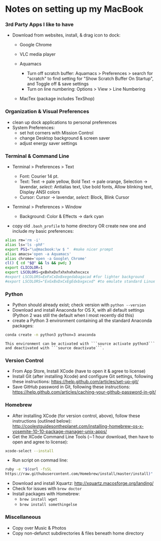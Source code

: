 # Notes on setting up my MacBook

### 3rd Party Apps I like to have
- Download from websites, install, & drag icon to dock:
   - Google Chrome
   - VLC media player
   - Aquamacs
	   - Turn off scratch buffer: Aquamacs > Preferences > search for
         "scratch" to find setting for "Show Scratch Buffer On
         Startup", and Toggle off & save settings
	   - Turn on line numbering: Options > View > Line Numbering
		 
   - MacTex (package includes TexShop)

### Organization & Visual Preferences
- clean up dock applications to personal preferences
- System Preferences:
	- set hot corners with Mission Control
	- change Desktop background & screen saver
	- adjust energy saver settings

### Terminal & Command Line

- Terminal > Preferences > Text
  - Font: Courier 14 pt.
  - Text: Text $\rightarrow$ pale yellow, Bold Text $\rightarrow$ pale
    orange, Selection $\rightarrow$ lavendar, *select:* Antialias text, Use bold
    fonts, Allow blinking text, Display ANSI colors
  - Cursor: Cursor $\rightarrow$ lavendar, *select:*  Block, Blink Cursor

- Terminal > Preferences > Window
  - Background: Color & Effects $\rightarrow$ dark cyan

- copy old ```.bash_profile``` to home directory OR create new one and
include my basic preferences:
```sh
alias rm='rm -i' 
alias ls='ls -phF'
export PS1="\u@macbook:\w $ "  #make nicer prompt
alias amacs='open -a Aquamacs'
alias chrome='open -a Google\ Chrome'
cl() { cd "$@" && ls && pwd; }
export CLICOLOR=1
export LSCOLORS=gxBxhxDxfxhxhxhxhxcxcx
#export LSCOLORS=ExFxCxDxBxegedabagacad #for lighter background
#export LSCOLORS="ExGxBxDxCxEgEdxbxgxcxd" #to emulate standard Linux
```

### Python
- Python should already exist; check version with ```python --version```
- Download and install Anaconda for OS X, with all default settings
  (Python 2 was still the default when I most recently did this)
- create a Python 3 environment containing all the standard Anaconda
packages:
```sh
conda create -n python3 python=3 anaconda
```
	This environment can be activated with ```source activate python3``` and deactivated with ```source deactivate```.


### Version Control
- From App Store, Install XCode (have to open it & agree to license)
- Install Git (after installing Xcode) and configure Git settings, following these instructions:
https://help.github.com/articles/set-up-git/
- Save GitHub password in Git, following these instructions:
https://help.github.com/articles/caching-your-github-password-in-git/

### Homebrew
- After installing XCode (for version control, above), follow these
  instructions (outlined below): http://coolestguidesontheplanet.com/installing-homebrew-os-x-yosemite-10-10-package-manager-unix-apps/
- Get the XCode Command Line Tools ($\sim$1 hour download, then have
to open and agree to license):
```sh
xcode-select --install
```
- Run script on commad line:
```sh
ruby -e "$(curl -fsSL
https://raw.githubusercontent.com/Homebrew/install/master/install)"
```
- Download and install Xquartz: http://xquartz.macosforge.org/landing/
- Check for issues with ```brew doctor```
- Install packages with Homebrew:
	- ```brew install wget```
	- ```brew install somethingelse```

### Miscellaneous
- Copy over Music & Photos
- Copy non-defunct subdirectories & files beneath home directory
